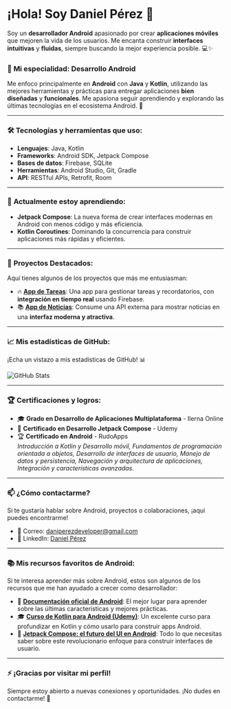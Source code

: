 # ¡Hola! Soy **Daniel Pérez** 👋

Soy un **desarrollador Android** apasionado por crear **aplicaciones móviles** que mejoren la vida de los usuarios. Me encanta construir **interfaces intuitivas** y **fluidas**, siempre buscando la mejor experiencia posible. 💻✨

### 📱 **Mi especialidad: Desarrollo Android** 

Me enfoco principalmente en **Android** con **Java** y **Kotlin**, utilizando las mejores herramientas y prácticas para entregar aplicaciones **bien diseñadas** y **funcionales**. Me apasiona seguir aprendiendo y explorando las últimas tecnologías en el ecosistema Android. 🚀

---

### 🛠️ **Tecnologías y herramientas que uso:**

- **Lenguajes**: Java, Kotlin
- **Frameworks**: Android SDK, Jetpack Compose
- **Bases de datos**: Firebase, SQLite
- **Herramientas**: Android Studio, Git, Gradle
- **API**: RESTful APIs, Retrofit, Room

---

### 🌱 **Actualmente estoy aprendiendo:**
- **Jetpack Compose**: La nueva forma de crear interfaces modernas en Android con menos código y más eficiencia.
- **Kotlin Coroutines**: Dominando la concurrencia para construir aplicaciones más rápidas y eficientes.

---

### 🚀 **Proyectos Destacados:**

Aquí tienes algunos de los proyectos que más me entusiasman:

- 🔥 [**App de Tareas**](https://github.com/tu_usuario/proyecto-tareas): Una app para gestionar tareas y recordatorios, con **integración en tiempo real** usando Firebase.
- 📚 [**App de Noticias**](https://github.com/tu_usuario/proyecto-noticias): Consume una API externa para mostrar noticias en una **interfaz moderna y atractiva**.

---

### 📈 **Mis estadísticas de GitHub:**

¡Echa un vistazo a mis estadísticas de GitHub! 📊

![GitHub Stats](https://github-readme-stats.vercel.app/api?username=tu_usuario&show_icons=true&count_private=true&hide_title=true&theme=dark)

---

### 🏆 **Certificaciones y logros:**

- 🎓 **Grado en Desarrollo de Aplicaciones Multiplataforma** - Ilerna Online
- 🏅 **Certificado en Desarrollo Jetpack Compose** - Udemy
- 🏆 **Certificado en Android** - RudoApps  
   _Introducción a Kotlin y Desarrollo móvil, Fundamentos de programación orientada a objetos, Desarrollo de interfaces de usuario, Manejo de datos y persistencia, Navegación y arquitectura de aplicaciones, Integración y características avanzadas_.

---

### 📫 **¿Cómo contactarme?**  
Si te gustaría hablar sobre Android, proyectos o colaboraciones, ¡aquí puedes encontrarme!

- 📧 Correo: [daniperezdeveloper@gmail.com](mailto:daniperezdeveloper@gmail.com)
- 💼 LinkedIn: [Daniel Pérez](https://www.linkedin.com/in/daniel-pérez-78068154/)

---

### 📚 **Mis recursos favoritos de Android:**

Si te interesa aprender más sobre Android, estos son algunos de los recursos que me han ayudado a crecer como desarrollador:

- 📘 [**Documentación oficial de Android**](https://developer.android.com): El mejor lugar para aprender sobre las últimas características y mejores prácticas.
- 🎓 [**Curso de Kotlin para Android (Udemy)**](https://www.udemy.com/course/kotlin-para-android/): Un excelente curso para profundizar en Kotlin y cómo usarlo para construir apps Android.
- 📱 [**Jetpack Compose: el futuro del UI en Android**](https://developer.android.com/jetpack/compose): Todo lo que necesitas saber sobre este revolucionario enfoque para construir interfaces de usuario.

---

### ⚡ **¡Gracias por visitar mi perfil!**  
Siempre estoy abierto a nuevas conexiones y oportunidades. ¡No dudes en contactarme! 🚀

